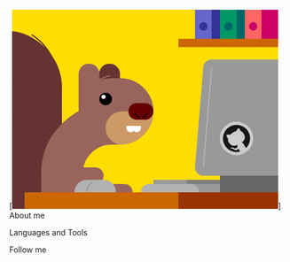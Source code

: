 [![Header](https://github.com/Frokich/Frokich/blob/main/assets/giphy.gif)]
About me

Languages and Tools

Follow me
